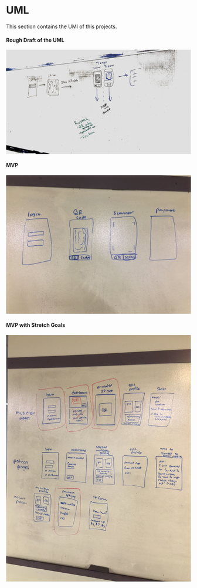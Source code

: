 # UML

This section contains the UMl of this projects.

#### Rough Draft of the UML
![rough draft](UML/Uml-roughFinanl.jpg)

#### MVP
![MVP](UML/MVP.jpg)

#### MVP with Stretch Goals
![StretchGoals](UML/MVP-with-StretchGoals.jpg)